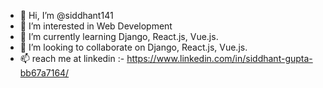 - 👋 Hi, I’m @siddhant141
- 👀 I’m interested in Web Development
- 🌱 I’m currently learning Django, React.js, Vue.js. 
- 💞️ I’m looking to collaborate on Django, React.js, Vue.js.
- 📫 reach me at linkedin :-  https://www.linkedin.com/in/siddhant-gupta-bb67a7164/

<!---
siddhant141/siddhant141 is a ✨ special ✨ repository because its `README.md` (this file) appears on your GitHub profile.
You can click the Preview link to take a look at your changes.
--->
